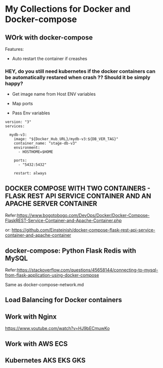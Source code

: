 # My Collections for Docker and Docker-compose

## WOrk with docker-compose

Features:

* Auto restart the container if creashes
### HEY, do you still need kubernetes if the docker containers can be automatically restared when crash ?? Should it be simply happy?

* Get image name from Host ENV variables

* Map ports

* Pass Env variables 


```
version: "3"
services:

  mydb-v3:
    image: "${Docker_Hub_URL}/mydb-v3:${DB_VER_TAG}"
    container_name: "stage-db-v3"
    environment:
      - HOSTHOME=$HOME

    ports:
      - "5432:5432"

    restart: always

```

## DOCKER COMPOSE WITH TWO CONTAINERS - FLASK REST API SERVICE CONTAINER AND AN APACHE SERVER CONTAINER
Refer:https://www.bogotobogo.com/DevOps/Docker/Docker-Compose-FlaskREST-Service-Container-and-Apache-Container.php

or: https://github.com/Einsteinish/docker-compose-flask-rest-api-service-container-and-apache-container

## docker-compose: Python Flask Redis with MySQL
Refer:https://stackoverflow.com/questions/45658144/connecting-to-mysql-from-flask-application-using-docker-compose

Same as docker-compose-network.md

## Load Balancing for Docker containers 
## Work with Nginx
https://www.youtube.com/watch?v=HJ9bECmuwKo



## Work with AWS ECS

## Kubernetes AKS EKS GKS
